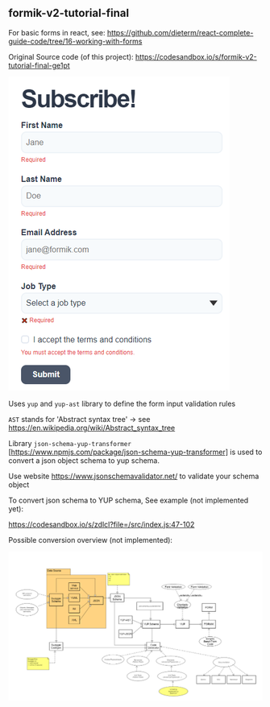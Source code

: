 ## formik-v2-tutorial-final

For basic forms in react, see:
https://github.com/dieterm/react-complete-guide-code/tree/16-working-with-forms

Original Source code (of this project):
https://codesandbox.io/s/formik-v2-tutorial-final-ge1pt

![Form screenshot](docs/form_screenshot.PNG)

Uses `yup` and `yup-ast` library to define the form input validation rules

`AST` stands for 'Abstract syntax tree' -> see https://en.wikipedia.org/wiki/Abstract_syntax_tree

Library `json-schema-yup-transformer` [https://www.npmjs.com/package/json-schema-yup-transformer] is used to convert a json object schema to yup schema.

Use website https://www.jsonschemavalidator.net/ to validate your schema object

To convert json schema to YUP schema, See example (not implemented yet):

https://codesandbox.io/s/zdlcl?file=/src/index.js:47-102

Possible conversion overview (not implemented):

![Global picture](docs/data-flow.png)
